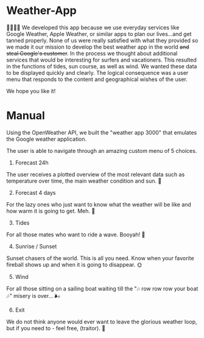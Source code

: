 # Weather-App

🧙🏽‍♀️💬
We developed this app because we use everyday services like Google Weather, Apple Weather, or similar apps to plan our lives...and get tanned properly. None of us were really satisfied with what they provided so we made it our mission to develop the best weather app in the world ~~and steal Google's customer~~. In the process we thought about additional services that would be interesting for surfers and vacationers. This resulted in the functions of tides, sun course, as well as wind.
We wanted these data to be displayed quickly and clearly. The logical consequence was a user menu that responds to the content and geographical wishes of the user.

We hope you like it!


# Manual

Using the OpenWeather API, we built the "weather app 3000" that emulates the Google weather application. 

The user is able to navigate through an amazing custom menu of 5 choices.

1. Forecast 24h


The user receives a plotted overview of the most relevant data such as temperature over time, the main weather condition and sun. 💯

2. Forecast 4 days

For the lazy ones who just want to know what the weather will be like and how warm it is going to get. Meh. 🦦

3. Tides

For all those mates who want to ride a wave. Booyah! 🤙

4. Sunrise / Sunset

Sunset chasers of the world. This is all you need. Know when your favorite fireball shows up and when it is going to disappear. 🌞

5. Wind

For all those sitting on a sailing boat waiting till the "🎶 row row row your boat 🎶" misery is over... 🌬

6. Exit

We do not think anyone would ever want to leave the glorious weather loop, but if you need to - feel free, (traitor). 💩